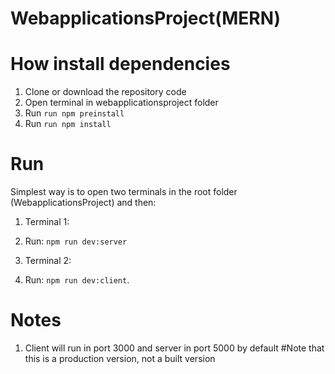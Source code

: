 # WebapplicationsProject(MERN)


# How install dependencies
1. Clone or download the repository code
2. Open terminal in webapplicationsproject folder
3. Run `run npm preinstall`
4. Run `run npm install` 

# Run
Simplest way is to open two terminals in the root folder (WebapplicationsProject) and then:
1. Terminal 1:
2. Run: `npm run dev:server`

3. Terminal 2:
4. Run: `npm run dev:client`.

# Notes
1. Client will run in port 3000 and server in port 5000 by default
#Note that this is a production version, not a built version
